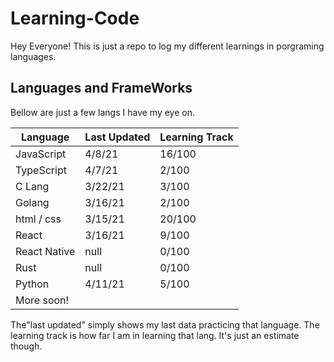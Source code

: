 # Learning-Code

Hey Everyone! This is just a repo to log my different learnings in porgraming languages.

## Languages and FrameWorks

Bellow are just a few langs I have my eye on.

| Language     | Last Updated | Learning Track |
| ------------ | ------------ | -------------- |
| JavaScript   | 4/8/21       | 16/100         |
| TypeScript   | 4/7/21       | 2/100          |
| C Lang       | 3/22/21      | 3/100          |
| Golang       | 3/16/21      | 2/100          |
| html / css   | 3/15/21      | 20/100         |
| React        | 3/16/21      | 9/100          |
| React Native | null         | 0/100          |
| Rust         | null         | 0/100          |
| Python       | 4/11/21       | 5/100               |
| More soon!   |              |                |

The"last updated" simply shows my last data practicing that language. The learning track is how far I am in learning that lang. It's just an estimate though.
